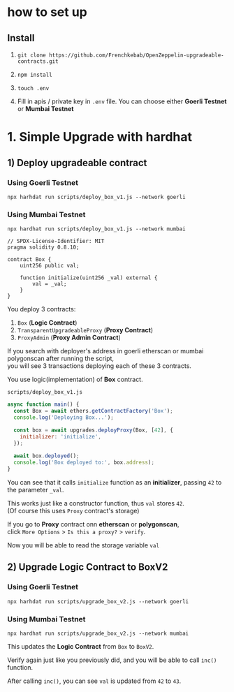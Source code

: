 # how to set up

## Install

1. `git clone https://github.com/Frenchkebab/OpenZeppelin-upgradeable-contracts.git`

2. `npm install`

3. `touch .env`

4. Fill in apis / private key in `.env` file. You can choose either **Goerli Testnet** or **Mumbai Testnet**  


# 1. Simple Upgrade with hardhat

## 1) Deploy upgradeable contract

### Using Goerli Testnet

`npx harhdat run scripts/deploy_box_v1.js --network goerli`  

### Using Mumbai Testnet

`npx hardhat run scripts/deploy_box_v1.js --network mumbai`

```solidity
// SPDX-License-Identifier: MIT
pragma solidity 0.8.10;

contract Box {
    uint256 public val;

    function initialize(uint256 _val) external {
        val = _val;
    }
}

```  

You deploy 3 contracts:

1. `Box` (**Logic Contract**)
2. `TransparentUpgradeableProxy` (**Proxy Contract**)
3. `ProxyAdmin` (**Proxy Admin Contract**)

If you search with deployer's address in goerli etherscan or mumbai polygonscan after running the script,  
you will see 3 transactions deploying each of these 3 contracts.


You use logic(implementation) of **Box** contract.  

`scripts/deploy_box_v1.js`
```javascript
async function main() {
  const Box = await ethers.getContractFactory('Box');
  console.log('Deploying Box...');

  const box = await upgrades.deployProxy(Box, [42], {
    initializer: 'initialize',
  });
  
  await box.deployed();
  console.log('Box deployed to:', box.address);
}
```

You can see that it calls `initialize` function as an **initializer**,
passing `42` to the parameter `_val`.

This works just like a constructor function, thus `val` stores `42`.  
(Of course this uses `Proxy` contract's storage)  

If you go to **Proxy** contract onn **etherscan** or **polygonscan**,  
click `More Options` > `Is this a proxy?` > `verify`.

Now you will be able to read the storage variable `val`

## 2) Upgrade Logic Contract to BoxV2

### Using Goerli Testnet

`npx harhdat run scripts/upgrade_box_v2.js --network goerli`  

### Using Mumbai Testnet

`npx hardhat run scripts/upgrade_box_v2.js --network mumbai`

This updates the **Logic Contract** from `Box` to `BoxV2`.

Verify again just like you previously did, and you will be able to call `inc()` function.

After calling `inc()`, you can see `val` is updated from `42` to `43`.
